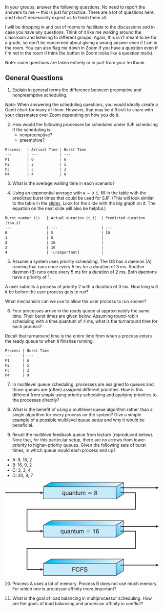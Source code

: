 In your groups, answer the following questions.
No need to report the answers to me --
this is just for practice.
There are a lot of questions here,
and I don't necessarily expect us to finish them all.

I will be dropping in and out of rooms to facilitate to the discussions and in
case you have any questions.
Think of it like me walking around the classroom and listening to different
groups.
Again, this isn't meant to be for a grade,
so don't be concerned about giving a wrong answer even if I am in the room.
You can also flag me down in Zoom if you have a question even if I'm not in the
room
(I think the button in Zoom looks like a question mark).

Note: some questions are taken entirely or in part from your textbook.

## General Questions

1. Explain in general terms the difference between preemptive and nonpreemptive
scheduling.

*Note:* When answering the scheduling questions,
you would ideally create a Gantt chart for many of them.
However, that may be difficult to share with your classmates over Zoom
depending on how you do it.

2. How would the following processes be scheduled under SJF scheduling if the
scheduling is
    * nonpreemptive?
    * preemptive?

```
Process   | Arrival Time | Burst Time
---       | ---          | ---
P1        | 0            | 6
P2        | 2            | 5
P3        | 3            | 2
P4        | 4            | 6
```

3. What is the average waiting time in each scenario?

4. Using an exponential average with `a = 0.5`,
fill in the table with the predicted burst times that could be used for SJF.
(This will look similar to the table in the
[slides](https://github.com/bowmnath/cis-452-f20/blob/master/slides/scheduling-bursts.pdf).
Look for the slide with the big graph on it.
The equation on the next slide will also be helpful.)

```
Burst number (i)   | Actual duration (t_i)  | Predicted duration (tau_i)
---                | ---                    | ---
0                  | 5                      | 10
1                  | 5                      |
2                  | 10                     |
3                  | 10                     |
4                  | [unimportant]          |
```

5. Assume a system uses priority scheduling.
The OS has a daemon (A) running that runs once every 5 ms for a duration
of 3 ms.
Another daemon (B) runs once every 5 ms for a duration of 2 ms.
Both daemons have a priority of 1.

A user submits a process of priority 2 with a duration of 3 ms.
How long will it be before the user process gets to run?

What mechanism can we use to allow the user process to run sooner?

6. Four processes arrive in the ready queue at approximately the same time.
Their burst times are given below.
Assuming round-robin scheduling with a time quantum of 4 ms,
what is the turnaround time for each process?

Recall that turnaround time is the entire time from when a process enters the
ready queue to when it finishes running.

```
Process | Burst Time
---     | ---
P1      | 6
P2      | 5
P3      | 2
P4      | 9
```

7. In multilevel queue scheduling,
processes are assigned to queues and those queues are (often) assigned
different priorities.
How is this different from simply using priority scheduling and applying
priorities to the processes directly?

8. What is the benefit of using a multilevel queue algorithm rather than a
single algorithm for every process on the system?
Give a simple example of a possible multilevel queue setup and why it would be
beneficial.

9. Recall the multileve feedback queue from lecture (reproduced below).
Note that, for this particular setup,
there are no arrows from lower-priority to higher-priority queues.
Given the following sets of burst times,
in which queue would each process end up?

* A: 9, 16, 2
* B: 16, 9, 2
* C: 3, 3, 4
* D: 30, 8, 7

![Feedback queue](images/multilevel-feedback.png)

10. Process A uses a lot of memory.
Process B does not use much memory.
For which one is processor affinity more important?

11. What is the goal of load balancing in multiprocessor scheduling.
How are the goals of load balancing and processor affinity in conflict?
